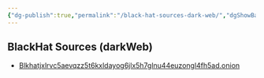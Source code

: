 ```yaml
---
{"dg-publish":true,"permalink":"/black-hat-sources-dark-web/","dgShowBacklinks":true,"dgShowLocalGraph":true}
---
```



## BlackHat Sources (darkWeb)
- [Blkhatjxlrvc5aevqzz5t6kxldayog6jlx5h7glnu44euzongl4fh5ad.onion](http://blkhatjxlrvc5aevqzz5t6kxldayog6jlx5h7glnu44euzongl4fh5ad.onion/)